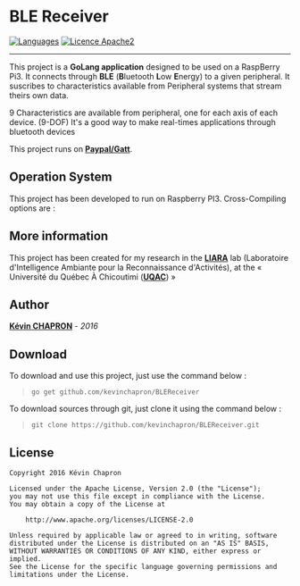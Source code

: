 # BLE Receiver

[![Languages](https://img.shields.io/badge/languages-En-green.svg)]()
[![Licence Apache2](https://img.shields.io/hexpm/l/plug.svg)](http://www.apache.org/licenses/LICENSE-2.0)

---

This project is a **GoLang application** designed to be used on a RaspBerry Pi3.
It connects through **BLE** (**B**luetooth **L**ow **E**nergy) to a given peripheral.
It suscribes to characteristics available from Peripheral systems that stream theirs own data.

9 Characteristics are available from peripheral, one for each axis of each device. (9-DOF)
It's a good way to make real-times applications through bluetooth devices

This project runs on **[Paypal/Gatt](https://github.com/paypal/gatt/)**.

Operation System
----------------

This project has been developed to run on Raspberry PI3.
Cross-Compiling options are : 


More information
----------------


This project has been created for my research in the **[LIARA](http://liara.uqac.ca/)** lab 
(Laboratoire d'Intelligence Ambiante pour la Reconnaissance d'Activités), at the 
« Université du Québec À Chicoutimi (**[UQAC](http://www.uqac.ca/)**) »

Author
------

**[Kévin CHAPRON](http://kevin-chapron.fr/)** - _2016_

Download
--------

To download and use this project, just use the command below : 
> ```go get github.com/kevinchapron/BLEReceiver```

To download sources through git, just clone it using the command below : 
> ```git clone https://github.com/kevinchapron/BLEReceiver.git```

License
-------

    Copyright 2016 Kévin Chapron

    Licensed under the Apache License, Version 2.0 (the "License");
    you may not use this file except in compliance with the License.
    You may obtain a copy of the License at

        http://www.apache.org/licenses/LICENSE-2.0

    Unless required by applicable law or agreed to in writing, software
    distributed under the License is distributed on an "AS IS" BASIS,
    WITHOUT WARRANTIES OR CONDITIONS OF ANY KIND, either express or implied.
    See the License for the specific language governing permissions and
    limitations under the License.
